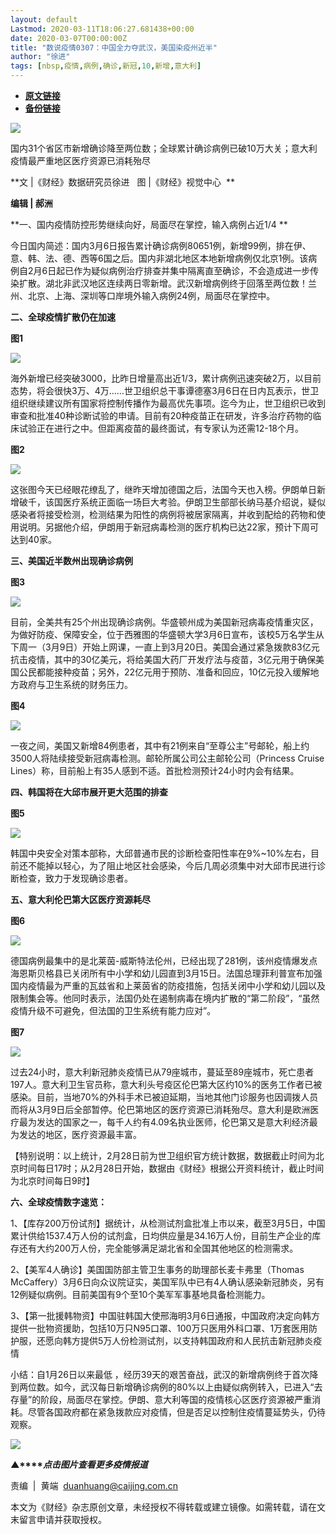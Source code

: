 ```yaml
---
layout: default
Lastmod: 2020-03-11T18:06:27.681438+00:00
date: 2020-03-07T00:00:00Z
title: "数说疫情0307：中国全力夺武汉，美国染疫州近半"
author: "徐进"
tags: [nbsp,疫情,病例,确诊,新冠,10,新增,意大利]
---
```


* [**原文链接**](https://mp.weixin.qq.com/s/wpFM6N14syD6_zxeFlP5Jg)
* [**备份链接**](http://archive.today/UriVf)


![](/images/post/77e6cfb5c7ef66e00d9bd04f74961594.jpg)

国内31个省区市新增确诊降至两位数；全球累计确诊病例已破10万大关；意大利疫情最严重地区医疗资源已消耗殆尽

**文 |《财经》数据研究员徐进   图 |《财经》视觉中心  **

**编辑 | 郝洲**

**一、国内疫情防控形势继续向好，局面尽在掌控，输入病例占近1/4 **

今日国内简述：国内3月6日报告累计确诊病例80651例，新增99例，排在伊、意、韩、法、德、西等6国之后。国内非湖北地区本地新增病例仅北京1例。该病例自2月6日起已作为疑似病例治疗排查并集中隔离直至确诊，不会造成进一步传染扩散。湖北非武汉地区连续两日零新增。武汉新增病例终于回落至两位数！兰州、北京、上海、深圳等口岸境外输入病例24例，局面尽在掌控中。

**二、全球疫情扩散仍在加速**

**图1**

![](/images/post/2dea4d91ae105d52de3d5547332c7b07.jpg)

海外新增已经突破3000，比昨日增量高出近1/3，累计病例迅速突破2万，以目前态势，将会很快3万、4万……世卫组织总干事谭德塞3月6日在日内瓦表示，世卫组织继续建议所有国家将控制传播作为最高优先事项。迄今为止，世卫组织已收到审查和批准40种诊断试验的申请。目前有20种疫苗正在研发，许多治疗药物的临床试验正在进行之中。但距离疫苗的最终面试，有专家认为还需12-18个月。

**图2**

![](/images/post/2cce112289496e50e22b5efa9f808117.jpg)

这张图今天已经眼花缭乱了，继昨天增加德国之后，法国今天也入榜。伊朗单日新增破千，该国医疗系统正面临一场巨大考验。伊朗卫生部部长纳马基介绍说，疑似感染者将接受检测，检测结果为阳性的病例将被居家隔离，并收到配给的药物和使用说明。另据他介绍，伊朗用于新冠病毒检测的医疗机构已达22家，预计下周可达到40家。

**三、美国近半数州出现确诊病例**

**图3**

![](/images/post/b0014610734a7fbca26153e1f7668dc2.jpg)

目前，全美共有25个州出现确诊病例。华盛顿州成为美国新冠病毒疫情重灾区，为做好防疫、保障安全，位于西雅图的华盛顿大学3月6日宣布，该校5万名学生从下周一（3月9日）开始上网课，一直上到3月20日。美国会通过紧急拨款83亿元抗击疫情，其中的30亿美元，将给美国大药厂开发疗法与疫苗，3亿元用于确保美国公民都能接种疫苗；另外，22亿元用于预防、准备和回应，10亿元投入缓解地方政府与卫生系统的财务压力。

**图4**

![](/images/post/721c8e6b6e8715203450444fa403741d.jpg)

一夜之间，美国又新增84例患者，其中有21例来自“至尊公主”号邮轮，船上约3500人将陆续接受新冠病毒检测。邮轮所属公司公主邮轮公司（Princess Cruise Lines）称，目前船上有35人感到不适。首批检测预计24小时内会有结果。

**四、韩国将在大邱市展开更大范围的排查**

**图5**

![](/images/post/ee67e772fad25f37f2a66ba4fde67614.jpg)

韩国中央安全对策本部称，大邱普通市民的诊断检查阳性率在9%~10%左右，目前还不能掉以轻心，为了阻止地区社会感染，今后几周必须集中对大邱市民进行诊断检查，致力于发现确诊患者。

**五、意大利伦巴第大区医疗资源耗尽**

**图6**

![](/images/post/568c8ba39db686fbf5a4bbc420a16dc1.jpg)

德国病例最集中的是北莱茵-威斯特法伦州，已经出现了281例，该州疫情爆发点海恩斯贝格县已关闭所有中小学和幼儿园直到3月15日。法国总理菲利普宣布加强国内疫情最为严重的瓦兹省和上莱茵省的防疫措施，包括关闭中小学和幼儿园以及限制集会等。他同时表示，法国仍处在遏制病毒在境内扩散的“第二阶段”，“虽然疫情升级不可避免，但法国的卫生系统有能力应对”。

**图7**

![](/images/post/c5a367dba84ddf3005aea5fd1ea61086.jpg)

过去24小时，意大利新冠肺炎疫情已从79座城市，蔓延至89座城市，死亡患者197人。意大利卫生官员称，意大利头号疫区伦巴第大区约10%的医务工作者已被感染。目前，当地70%的外科手术已被迫延期，当地其他门诊服务也因调拨人员而将从3月9日后全部暂停。伦巴第地区的医疗资源已消耗殆尽。意大利是欧洲医疗最为发达的国家之一，每千人约有4.09名执业医师，伦巴第又是意大利经济最为发达的地区，医疗资源最丰富。

【特别说明：以上统计，2月28日前为世卫组织官方统计数据，数据截止时间为北京时间每日17时；从2月28日开始，数据由《财经》根据公开资料统计，截止时间为北京时间每日9时】

**六、全球疫情数字速览：**

1、【库存200万份试剂】据统计，从检测试剂盒批准上市以来，截至3月5日，中国累计供给1537.4万人份的试剂盒，日均供应量是34.16万人份，目前生产企业的库存还有大约200万人份，完全能够满足湖北省和全国其他地区的检测需求。

2、【美军4人确诊】美国国防部主管卫生事务的助理部长麦卡弗里（Thomas McCaffery）3月6日向众议院证实，美国军队中已有4人确认感染新冠肺炎，另有12例疑似病例。目前美国有9个至10个美军军事基地具备检测能力。

3、【第一批援韩物资】中国驻韩国大使邢海明3月6日通报，中国政府决定向韩方提供一批物资援助，包括10万只N95口罩、100万只医用外科口罩、1万套医用防护服，还愿向韩方提供5万人份检测试剂，以支持韩国政府和人民抗击新冠肺炎疫情

小结：自1月26日以来最低 ，经历39天的艰苦奋战，武汉的新增病例终于首次降到两位数。如今，武汉每日新增确诊病例的80%以上由疑似病例转入，已进入“去存量”的阶段，局面尽在掌控。伊朗、意大利等国的疫情核心区医疗资源被严重消耗。尽管各国政府都在紧急拨款应对疫情，但是否足以控制住疫情蔓延势头，仍待观察。

[![](/images/post/4d24a5670c9a87791ea8b757d030c0d3.jpg)](https://mp.weixin.qq.com/mp/homepage?__biz=MjM5NDU5NTM4MQ==&hid=29&sn=21c0f34c737748fe3b2c372bb40ae622)  

**▲****_点击图片查看更多疫情报道_**

  

  

责编  |  黄端  duanhuang@caijing.com.cn

本文为《财经》杂志原创文章，未经授权不得转载或建立镜像。如需转载，请在文末留言申请并获取授权。

